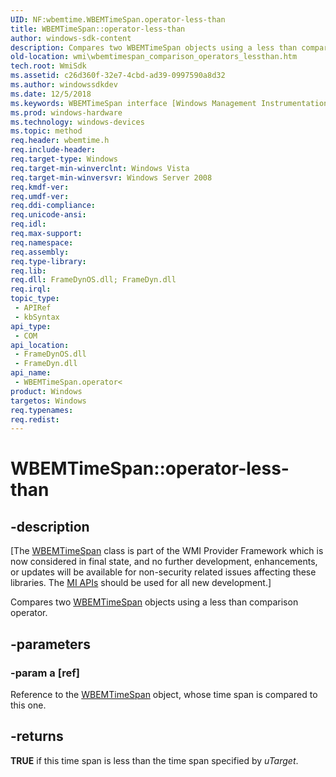 ```yaml
---
UID: NF:wbemtime.WBEMTimeSpan.operator-less-than
title: WBEMTimeSpan::operator-less-than
author: windows-sdk-content
description: Compares two WBEMTimeSpan objects using a less than comparison operator.
old-location: wmi\wbemtimespan_comparison_operators_lessthan.htm
tech.root: WmiSdk
ms.assetid: c26d360f-32e7-4cbd-ad39-0997590a8d32
ms.author: windowssdkdev
ms.date: 12/5/2018
ms.keywords: WBEMTimeSpan interface [Windows Management Instrumentation],operator< method, WBEMTimeSpan.operator-less-than, WBEMTimeSpan.operator<, WBEMTimeSpan::operator-less-than, WBEMTimeSpan::operator<, operator<, operator< method [Windows Management Instrumentation], operator< method [Windows Management Instrumentation],WBEMTimeSpan interface, wbemtime/WBEMTimeSpan::operator<, wmi.wbemtimespan_comparison_operators_lessthan
ms.prod: windows-hardware
ms.technology: windows-devices
ms.topic: method
req.header: wbemtime.h
req.include-header: 
req.target-type: Windows
req.target-min-winverclnt: Windows Vista
req.target-min-winversvr: Windows Server 2008
req.kmdf-ver: 
req.umdf-ver: 
req.ddi-compliance: 
req.unicode-ansi: 
req.idl: 
req.max-support: 
req.namespace: 
req.assembly: 
req.type-library: 
req.lib: 
req.dll: FrameDynOS.dll; FrameDyn.dll
req.irql: 
topic_type:
 - APIRef
 - kbSyntax
api_type:
 - COM
api_location:
 - FrameDynOS.dll
 - FrameDyn.dll
api_name:
 - WBEMTimeSpan.operator<
product: Windows
targetos: Windows
req.typenames: 
req.redist: 
---
```


# WBEMTimeSpan::operator-less-than


## -description


<p class="CCE_Message">[The <a href="https://msdn.microsoft.com/bcec87c1-32ba-451b-92bb-80c8a5007adb">WBEMTimeSpan</a> class 
    is part of the WMI Provider Framework which is now considered in final state, and no further development, 
    enhancements, or updates will be available for non-security related issues affecting these libraries. The 
    <a href="https://msdn.microsoft.com/7F311E1B-5CE6-488D-9411-DE1822D95C3B">MI APIs</a> should be used for all new 
    development.]

Compares two <a href="https://msdn.microsoft.com/bcec87c1-32ba-451b-92bb-80c8a5007adb">WBEMTimeSpan</a> objects using a less than comparison operator.


## -parameters




### -param a [ref]

Reference to the <a href="https://msdn.microsoft.com/bcec87c1-32ba-451b-92bb-80c8a5007adb">WBEMTimeSpan</a> object, whose time span is compared to this one.


## -returns



<b>TRUE</b> if this time span is less than the time span specified by <i>uTarget</i>.



